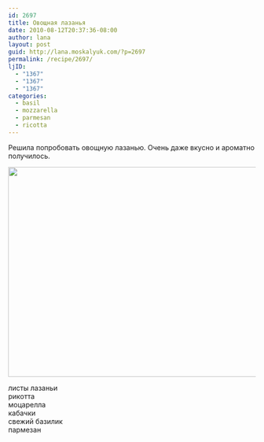 ```yaml
---
id: 2697
title: Овощная лазанья
date: 2010-08-12T20:37:36-08:00
author: lana
layout: post
guid: http://lana.moskalyuk.com/?p=2697
permalink: /recipe/2697/
ljID:
  - "1367"
  - "1367"
  - "1367"
categories:
  - basil
  - mozzarella
  - parmesan
  - ricotta
---
```

Решила попробовать овощную лазанью. Очень даже вкусно и ароматно получилось.

<img loading="lazy" class="alignnone" title="lasagna with zucchini and basil" src="http://farm5.static.flickr.com/4101/4887254892_e13cd2d17b_z.jpg" alt="" width="640" height="427" /> 

листы лазаньи  
рикотта  
моцарелла  
кабачки  
свежий базилик  
пармезан